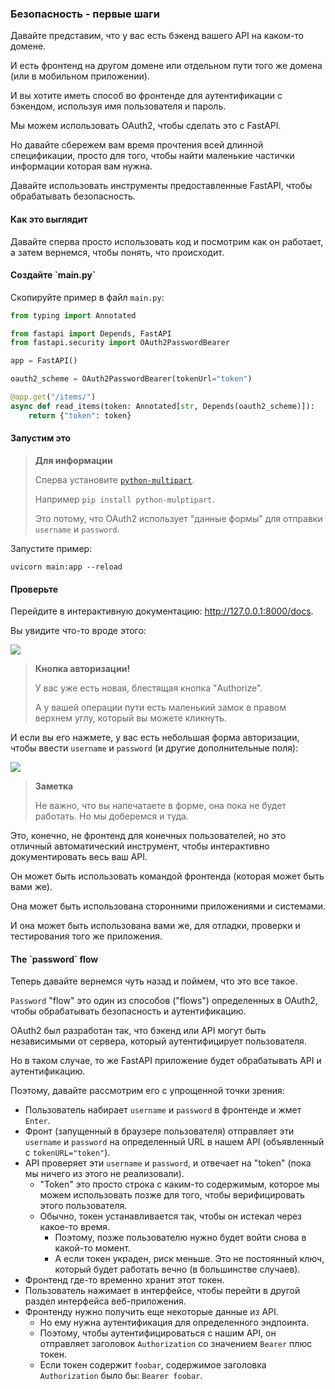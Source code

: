 <h3>Безопасность - первые шаги</h3>

Давайте представим, что у вас есть бэкенд вашего API на каком-то домене.

И есть фронтенд на другом домене или отдельном пути того же домена (или в мобильном приложении).

И вы хотите иметь способ во фронтенде для аутентификации с бэкендом, используя имя пользователя и пароль.

Мы можем использовать OAuth2, чтобы сделать это с FastAPI.

Но давайте сбережем вам время прочтения всей длинной спецификации, просто для того, чтобы найти маленькие частички 
информации которая вам нужна.

Давайте использовать инструменты предоставленные FastAPI, чтобы обрабатывать безопасность.

<h4>Как это выглядит</h4>

Давайте сперва просто использовать код и посмотрим как он работает, а затем вернемся, чтобы понять, что происходит.

<h4>Создайте `main.py`</h4>

Скопируйте пример в файл `main.py`:

```python
from typing import Annotated

from fastapi import Depends, FastAPI
from fastapi.security import OAuth2PasswordBearer

app = FastAPI()

oauth2_scheme = OAuth2PasswordBearer(tokenUrl="token")

@app.get("/items/")
async def read_items(token: Annotated[str, Depends(oauth2_scheme)]):
    return {"token": token}
```

<h4>Запустим это</h4>

> **Для информации**
> 
> Сперва установите <a href="https://andrew-d.github.io/python-multipart/">`python-multipart`</a>.
> 
> Например `pip install python-mulptipart`.
> 
> Это потому, что OAuth2 использует "данные формы" для отправки `username` и `password`.

Запустите пример:

```commandline
uvicorn main:app --reload
```

<h4>Проверьте</h4>

Перейдите в интерактивную документацию: <a href="http://127.0.0.1:8000/docs">http://127.0.0.1:8000/docs</a>.

Вы увидите что-то вроде этого:

<img src="https://fastapi.tiangolo.com/img/tutorial/security/image01.png">

> **Кнопка авторизации!**
> 
> У вас уже есть новая, блестящая кнопка "Authorize".
> 
> А у вашей операции пути есть маленький замок в правом верхнем углу, который вы можете кликнуть.

И если вы его нажмете, у вас есть небольшая форма авторизации, чтобы ввести `username` и `password` (и другие 
дополнительные поля):

<img src="https://fastapi.tiangolo.com/img/tutorial/security/image02.png">

> **Заметка**
> 
> Не важно, что вы напечатаете в форме, она пока не будет работать. Но мы доберемся и туда.

Это, конечно, не фронтенд для конечных пользователей, но это отличный автоматический инструмент, чтобы интерактивно 
документировать весь ваш API.

Он может быть использовать командой фронтенда (которая может быть вами же).

Она может быть использована сторонними приложениями и системами.

И она может быть использована вами же, для отладки, проверки и тестирования того же приложения.

<h4>The `password` flow</h4>

Теперь давайте вернемся чуть назад и поймем, что это все такое.

`Password` "flow" это один из способов ("flows") определенных в OAuth2, чтобы обрабатывать безопасность и аутентификацию.

OAuth2 был разработан так, что бэкенд или API могут быть независимыми от сервера, который аутентифицирует пользователя.

Но в таком случае, то же FastAPI приложение будет обрабатывать API и аутентификацию.

Поэтому, давайте рассмотрим его с упрощенной точки зрения:

* Пользователь набирает `username` и `password` в фронтенде и жмет `Enter`.
* Фронт (запущенный в браузере пользователя) отправляет эти `username` и `password` на определенный URL в нашем API
(объявленный с `tokenURL="token"`).
* API проверяет эти `username` и `password`, и отвечает на "token" (пока мы ничего из этого не реализовали).
  * "Token" это просто строка с каким-то содержимым, которое мы можем использовать позже для того, чтобы верифицировать
  этого пользователя.
  * Обычно, токен устанавливается так, чтобы он истекал через какое-то время.
    * Поэтому, позже пользователю нужно будет войти снова в какой-то момент.
    * А если токен украден, риск меньше. Это не постоянный ключ, который будет работать вечно (в большинстве случаев).
* Фронтенд где-то временно хранит этот токен.
* Пользователь нажимает в интерфейсе, чтобы перейти в другой раздел интерфейса веб-приложения.
* Фронтенду нужно получить еще некоторые данные из API.
  * Но ему нужна аутентификация для определенного эндпоинта.
  * Поэтому, чтобы аутентифицироваться с нашим API, он отправляет заголовок `Authorization` со значением `Bearer` плюс токен.
  * Если токен содержит `foobar`, содержимое заголовка `Authorization` было бы: `Bearer foobar`.

